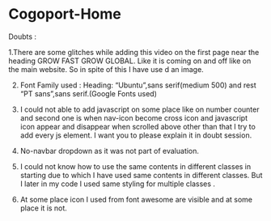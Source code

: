 # Cogoport-Home




Doubts :

1.There are some glitches while adding this video on the first page near the heading GROW FAST GROW GLOBAL. Like it is coming on and off like on the main website. So in spite of this I have use d an image.

2. Font Family used : Heading: “Ubuntu”,sans serif(medium 500)   and rest  “PT sans”,sans serif.(Google Fonts used)

3. I could not able to add javascript on some place like on number counter and second one is when nav-icon become cross icon and javascript icon appear and disappear when scrolled above other than that I try to add every js element. I want you to please explain it in doubt session.

4. No-navbar dropdown as it was not part of evaluation.

5. I could not know how to use the same contents in different classes in starting due to which I have used same contents in different classes. But I later in my code I used same styling for multiple classes . 

6. At some place icon I used from  font awesome are visible and at some place it is not.
